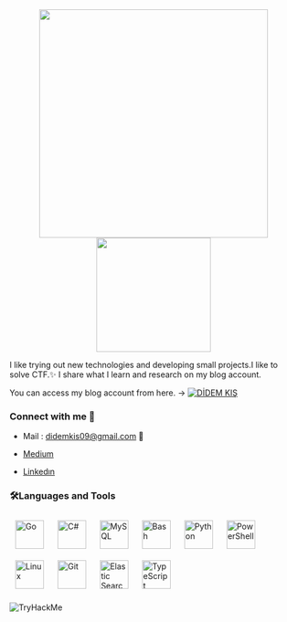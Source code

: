 <div id="header" align="center">
  <img src="https://cdn.dribbble.com/users/1261045/screenshots/11391612/media/58cd07da8fb87504d054fb1d186abcb0.gif" width="400"/>
  
  <img src="https://media.giphy.com/media/M9gbBd9nbDrOTu1Mqx/giphy.gif" width="200"/>
</div>


I like trying out new technologies and developing small projects.I like to solve CTF.✨
I share what I learn and research on my blog account. 

You can access my blog account from here. -> [![DİDEM KIŞ](https://github-readme-medium.vercel.app/?username=didem.kis)](https://medium.com/@didem.kis)


### Connect with me 🐾  
- Mail : didemkis09@gmail.com 📧

- [Medium](https://medium.com/@didem.kis)

- [Linkedın](https://www.linkedin.com/in/didemkis/)  
  



### 🛠️Languages and Tools  

<a href="https://go.dev/" target="_blank"><img style="margin: 10px" src="https://profilinator.rishav.dev/skills-assets/go-original.svg" alt="Go" height="50" /></a>  <a href="https://docs.microsoft.com/en-us/dotnet/csharp/" target="_blank"><img style="margin: 10px" src="https://profilinator.rishav.dev/skills-assets/csharp-original.svg" alt="C#" height="50" /></a>  <a href="https://www.mysql.com/" target="_blank"><img style="margin: 10px" src="https://profilinator.rishav.dev/skills-assets/mysql-original-wordmark.svg" alt="MySQL" height="50" /></a>  <a href="https://www.gnu.org/software/bash/" target="_blank"><img style="margin: 10px" src="https://profilinator.rishav.dev/skills-assets/gnu_bash-icon.svg" alt="Bash" height="50" /></a>  <a href="https://www.python.org/" target="_blank"><img style="margin: 10px" src="https://profilinator.rishav.dev/skills-assets/python-original.svg" alt="Python" height="50" /></a>  <a href="https://docs.microsoft.com/en-us/powershell/" target="_blank"><img style="margin: 10px" src="https://profilinator.rishav.dev/skills-assets/powershell.png" alt="PowerShell" height="50" /></a>  <a href="https://www.linux.org/" target="_blank"><img style="margin: 10px" src="https://profilinator.rishav.dev/skills-assets/linux-original.svg" alt="Linux" height="50" /></a> <a href="https://github.com/" target="_blank"><img style="margin: 10px" src="https://profilinator.rishav.dev/skills-assets/git-scm-icon.svg" alt="Git" height="50" /></a>  <a href="https://www.elastic.co/" target="_blank"><img style="margin: 10px" src="https://profilinator.rishav.dev/skills-assets/elasticsearch.png" alt="Elastic Search" height="50" /></a>  <a href="https://www.typescriptlang.org/" target="_blank"><img style="margin: 10px" src="https://profilinator.rishav.dev/skills-assets/typescript-original.svg" alt="TypeScript" height="50" /></a>  



<img src="https://tryhackme-badges.s3.amazonaws.com/didem.kis.png" alt="TryHackMe">



</td><td valign="top" width="33%">



</td></tr></table>  

<br/>  

